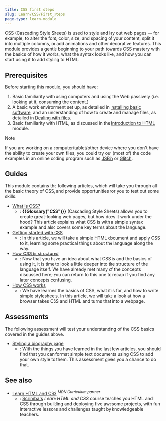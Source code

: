 ```yaml
---
title: CSS first steps
slug: Learn/CSS/First_steps
page-type: learn-module
---
```




CSS (Cascading Style Sheets) is used to style and lay out web pages — for example, to alter the font, color, size, and spacing of your content, split it into multiple columns, or add animations and other decorative features. This module provides a gentle beginning to your path towards CSS mastery with the basics of how it works, what the syntax looks like, and how you can start using it to add styling to HTML.

## Prerequisites

Before starting this module, you should have:

1. Basic familiarity with using computers and using the Web passively (i.e. looking at it, consuming the content.)
2. A basic work environment set up, as detailed in [Installing basic software](/en-US/docs/Learn/Getting_started_with_the_web/Installing_basic_software), and an understanding of how to create and manage files, as detailed in [Dealing with files](/en-US/docs/Learn/Getting_started_with_the_web/Dealing_with_files).
3. Basic familiarity with HTML, as discussed in the [Introduction to HTML](/en-US/docs/Learn/HTML/Introduction_to_HTML) module.

> [!NOTE]
> If you are working on a computer/tablet/other device where you don't have the ability to create your own files, you could try out (most of) the code examples in an online coding program such as [JSBin](https://jsbin.com/) or [Glitch](https://glitch.com/).

## Guides

This module contains the following articles, which will take you through all the basic theory of CSS, and provide opportunities for you to test out some skills.

- [What is CSS?](/en-US/docs/Learn/CSS/First_steps/What_is_CSS)
  - : **{{Glossary("CSS")}}** (Cascading Style Sheets) allows you to create great-looking web pages, but how does it work under the hood? This article explains what CSS is with a simple syntax example and also covers some key terms about the language.
- [Getting started with CSS](/en-US/docs/Learn/CSS/First_steps/Getting_started)
  - : In this article, we will take a simple HTML document and apply CSS to it, learning some practical things about the language along the way.
- [How CSS is structured](/en-US/docs/Learn/CSS/First_steps/How_CSS_is_structured)
  - : Now that you have an idea about what CSS is and the basics of using it, it is time to look a little deeper into the structure of the language itself. We have already met many of the concepts discussed here; you can return to this one to recap if you find any later concepts confusing.
- [How CSS works](/en-US/docs/Learn/CSS/First_steps/How_CSS_works)
  - : We have learned the basics of CSS, what it is for, and how to write simple stylesheets. In this article, we will take a look at how a browser takes CSS and HTML and turns that into a webpage.

## Assessments

The following assessment will test your understanding of the CSS basics covered in the guides above.

- [Styling a biography page](/en-US/docs/Learn/CSS/First_steps/Styling_a_biography_page)
  - : With the things you have learned in the last few articles, you should find that you can format simple text documents using CSS to add your own style to them. This assessment gives you a chance to do that.

## See also

- [Learn HTML and CSS](https://v2.scrimba.com/learn-html-and-css-c0p?via=mdn) <sup>_MDN Curriculum partner_</sup>
  - : [Scrimba's](https://scrimba.com?via=mdn) _Learn HTML and CSS_ course teaches you HTML and CSS through building and deploying five awesome projects, with fun interactive lessons and challenges taught by knowledgeable teachers.
